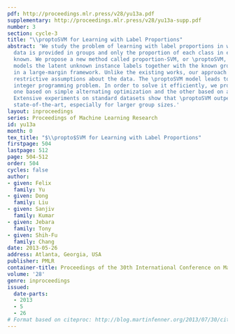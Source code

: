 ```yaml
---
pdf: http://proceedings.mlr.press/v28/yu13a.pdf
supplementary: http://proceedings.mlr.press/v28/yu13a-supp.pdf
number: 3
section: cycle-3
title: "\\proptoSVM for Learning with Label Proportions"
abstract: 'We study the problem of learning with label proportions in which the training
  data is provided in groups and only the proportion of each class in each group is
  known. We propose a new method called proportion-SVM, or \proptoSVM, which explicitly
  models the latent unknown instance labels together with the known group label proportions
  in a large-margin framework. Unlike the existing works, our approach avoids making
  restrictive assumptions about the data. The \proptoSVM model leads to a non-convex
  integer programming problem. In order to solve it efficiently, we propose two algorithms:
  one based on simple alternating optimization and the other based on a convex relaxation.
  Extensive experiments on standard datasets show that \proptoSVM outperforms the
  state-of-the-art, especially for larger group sizes.'
layout: inproceedings
series: Proceedings of Machine Learning Research
id: yu13a
month: 0
tex_title: "$\\propto$SVM for Learning with Label Proportions"
firstpage: 504
lastpage: 512
page: 504-512
order: 504
cycles: false
author:
- given: Felix
  family: Yu
- given: Dong
  family: Liu
- given: Sanjiv
  family: Kumar
- given: Jebara
  family: Tony
- given: Shih-Fu
  family: Chang
date: 2013-05-26
address: Atlanta, Georgia, USA
publisher: PMLR
container-title: Proceedings of the 30th International Conference on Machine Learning
volume: '28'
genre: inproceedings
issued:
  date-parts:
  - 2013
  - 5
  - 26
# Format based on citeproc: http://blog.martinfenner.org/2013/07/30/citeproc-yaml-for-bibliographies/
---
```

